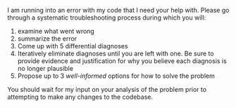 I am running into an error with my code that I need your help with. Please go through a systematic troubleshooting process during which you will:

1) examine what went wrong 
2) summarize the error
3) Come up with 5 differential diagnoses
4) Iteratively eliminate diagnoses until you are left with one. Be sure to provide evidence and justification for why you believe each diagnosis is no longer plausible
5) Propose up to 3 *well-informed* options for how to solve the problem

You should wait for my input on your analysis of the problem prior to attempting to make any changes to the codebase. 